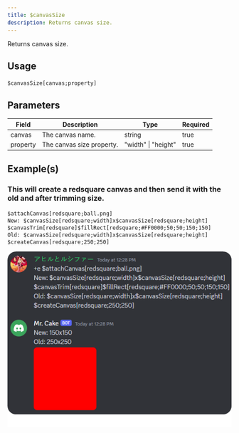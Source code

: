 ```yaml
---
title: $canvasSize
description: Returns canvas size.
---
```


Returns canvas size.
## Usage
```
$canvasSize[canvas;property]
```

## Parameters
| Field | Description | Type | Required |
| --- | --- | --- | --- |
| canvas | The canvas name. | string | true |
| property | The canvas size property. | "width" \| "height" | true |

## Example(s)

### This will create a redsquare canvas and then send it with the old and after trimming size.

```
$attachCanvas[redsquare;ball.png]
New: $canvasSize[redsquare;width]x$canvasSize[redsquare;height] $canvasTrim[redsquare]$fillRect[redsquare;#FF0000;50;50;150;150]
Old: $canvasSize[redsquare;width]x$canvasSize[redsquare;height]
$createCanvas[redsquare;250;250]
```

![Preview](../../../assets/showcases/trim-only.png)